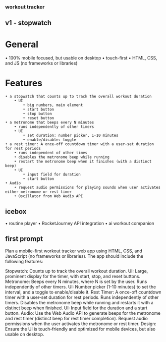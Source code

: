 ### workout tracker

## v1 - stopwatch

# General
• 100% mobile focused, but usable on desktop
• touch-first
• HTML, CSS, and JS (no frameworks or libraries)

# Features
    • a stopwatch that counts up to track the overall workout duration
        • UI
            • big numbers, main element
            • start button
            • stop button
            • reset button
    • a metronome that beeps every N minutes
        • runs independently of other timers
        • UI
            • set duration: number picker, 1-10 minutes
            • enable/disable: toggle
    • a rest timer: A once-off countdown timer with a user-set duration for rest periods 
        • runs independent of other times
        • disables the metronome beep while running
        • restart the metronome beep when it finishes (with a distinct beep)
        • UI
            • input field for duration
            • start button
    • Audio
        • request audio permissions for playing sounds when user activates either metronome or rest timer
        • Oscillator from Web Audio API

## icebox
• routine player
• RocketJourney API integration
• ai workout companion


## first prompt

Plan a mobile-first workout tracker web app using HTML, CSS, and JavaScript (no frameworks or libraries). The app should include the following features:

Stopwatch: Counts up to track the overall workout duration.
UI: Large, prominent display for the timer, with start, stop, and reset buttons.
Metronome: Beeps every N minutes, where N is set by the user.
Runs independently of other timers.
UI: Number picker (1-10 minutes) to set the interval, and a toggle to enable/disable it.
Rest Timer: A once-off countdown timer with a user-set duration for rest periods.
Runs independently of other timers.
Disables the metronome beep while running and restarts it with a distinct beep when finished.
UI: Input field for the duration and a start button.
Audio: Use the Web Audio API to generate beeps for the metronome and rest timer (distinct beep for rest timer completion). Request audio permissions when the user activates the metronome or rest timer.
Design: Ensure the UI is touch-friendly and optimized for mobile devices, but also usable on desktop.